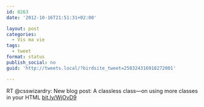 ```yaml
---
id: 8263
date: '2012-10-16T21:51:31+02:00'

layout: post
categories:
  - Vis ma vie
tags:
  - tweet
format: status
publish_social: no
guid: 'http://tweets.local/?birdsite_tweet=258324316918272001'

---
```


RT @csswizardry: New blog post: A classless class—on using more classes in your HTML [bit.ly/WjOvD9](http://bit.ly/WjOvD9)